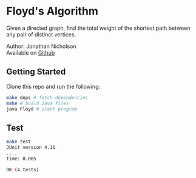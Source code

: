 # Floyd's Algorithm


Given a directed graph, find the total weight of the 
shortest path between any pair of distinct vertices.

Author: Jonathan Nicholson  
Available on [Github](https://github.com/rooftopsparrow/floyds-algorithm)

## Getting Started

Clone this repo and run the following:

```bash
make deps # fetch dependencies
make # build Java files
java Floyd # start program
```

## Test

```bash
make test
JUnit version 4.11
....
Time: 0.005

OK (4 tests)
```